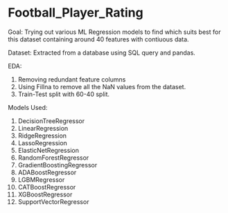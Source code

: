 # Football_Player_Rating


Goal: Trying out various ML Regression models to find which suits best for this dataset containing around 40 features with contiuous data.


Dataset: Extracted from a database using SQL query and pandas.

EDA: 
1. Removing redundant feature columns
2. Using Fillna to remove all the NaN values from the dataset.
3. Train-Test split with 60-40 split.

Models Used:
1. DecisionTreeRegressor
2. LinearRegression
3. RidgeRegression
4. LassoRegression
5. ElasticNetRegression
6. RandomForestRegressor
7. GradientBoostingRegressor
8. ADABoostRegressor
9. LGBMRegressor
10. CATBoostRegressor
11. XGBoostRegressor
12. SupportVectorRegressor


   
